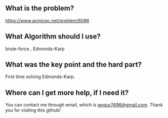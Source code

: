 ## What is the problem?

<https://www.acmicpc.net/problem/6086>

## What Algorithm should I use?

brute-force , Edmonds-Karp

## What was the key point and the hard part?

First time solving Edmonds-Karp.

## Where can I get more help, if I need it?

You can contact me through email, which is wogur7496@gmail.com.
Thank you for visiting this github!

